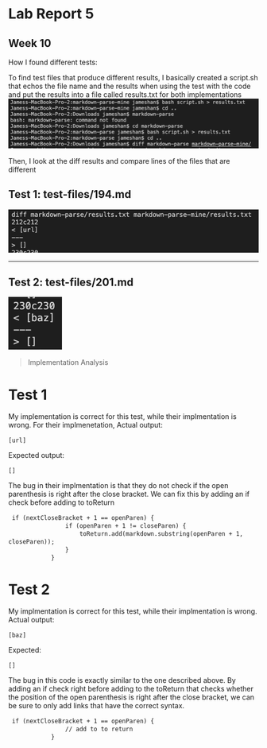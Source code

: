 # Lab Report 5

## Week 10

How I found different tests:

To find test files that produce different results, I basically created a script.sh that echos the file name and the results when using the test with the code and put the results into a file called results.txt for both implementations
![Images](lr5-images/finding_diff.png)

Then, I look at the diff results and compare lines of the files that are different

## Test 1: test-files/194.md

![Images](lr5-images/diff1.png)

---

## Test 2: test-files/201.md

![Images](lr5-images/diff2.png)

> Implementation Analysis

# Test 1

My implementation is correct for this test, while their implmentation is wrong. For their implmenetation,
Actual output:

```
[url]
```

Expected output:

```
[]
```

The bug in their implmentation is that they do not check if the open parenthesis is right after the close bracket. We can fix this by adding an if check before adding to toReturn

```
 if (nextCloseBracket + 1 == openParen) {
                if (openParen + 1 != closeParen) {
                    toReturn.add(markdown.substring(openParen + 1, closeParen));
                }
            }

```

# Test 2

My implmentation is correct for this test, while their implmentation is wrong.
Actual output:

```
[baz]
```

Expected:

```
[]
```

The bug in this code is exactly similar to the one described above. By adding an if check right before adding to the toReturn that checks whether the position of the open parenthesis is right after the close bracket, we can be sure to only add links that have the correct syntax.

```
 if (nextCloseBracket + 1 == openParen) {
                // add to to return
            }

```
